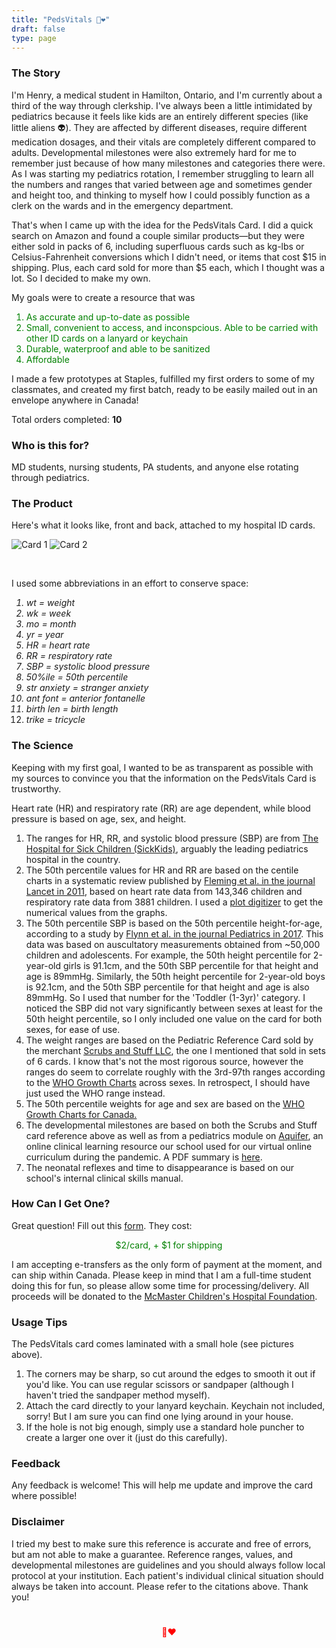 ```yaml
---
title: "PedsVitals 🧸❤️"
draft: false
type: page
---
```



### The Story
I'm Henry, a medical student in Hamilton, Ontario, and I'm currently about a third of the way through clerkship. I've always been a little intimidated by pediatrics because it feels like kids are an entirely different species (like little aliens 👽). They are affected by different diseases, require different medication dosages, and their vitals are completely different compared to adults. Developmental milestones were also extremely hard for me to remember just because of how many milestones and categories there were. As I was starting my pediatrics rotation, I remember struggling to learn all the numbers and ranges that varied between age and sometimes gender and height too, and thinking to myself how I could possibly function as a clerk on the wards and in the emergency department. 

That's when I came up with the idea for the PedsVitals Card. I did a quick search on Amazon and found a couple similar products—but they were either sold in packs of 6, including superfluous cards such as kg-lbs or Celsius-Fahrenheit conversions which I didn't need, or items that cost $15 in shipping. Plus, each card sold for more than $5 each, which I thought was a lot. So I decided to make my own.

My goals were to create a resource that was 

<div style="color:green;"> 

1. As accurate and up-to-date as possible
2. Small, convenient to access, and inconspcious. Able to be carried with other ID cards on a lanyard or keychain
3. Durable, waterproof and able to be sanitized
4. Affordable

</div>

I made a few prototypes at Staples, fulfilled my first orders to some of my classmates, and created my first batch, ready to be easily mailed out in an envelope anywhere in Canada! 

Total orders completed: <strong>10</strong>

### Who is this for?

MD students, nursing students, PA students, and anyone else rotating through pediatrics.


### The Product

Here's what it looks like, front and back, attached to my hospital ID cards.

![Card 1](/img/card1.JPG)
![Card 2](/img/card2.JPG)

<br>

I used some abbreviations in an effort to conserve space:
<i>
1. wt = weight
2. wk = week
3. mo = month
4. yr = year
5. HR = heart rate
6. RR = respiratory rate
7. SBP = systolic blood pressure
8. 50%ile = 50th percentile
9. str anxiety = stranger anxiety
10. ant font = anterior fontanelle
11. birth len = birth length
12. trike = tricycle</i>


### The Science

Keeping with my first goal, I wanted to be as transparent as possible with my sources to convince you that the information on the PedsVitals Card is trustworthy. 

Heart rate (HR) and respiratory rate (RR) are age dependent, while blood pressure is based on age, sex, and height.

1. The ranges for HR, RR, and systolic blood pressure (SBP) are from [The Hospital for Sick Children (SickKids)](http://www.sickkids.ca/Nursing/Education-and-learning/Nursing-Student-Orientation/module-two-clinical-care/vitals/index.html), arguably the leading pediatrics hospital in the country.
2. The 50th percentile values for HR and RR are based on the centile charts in a systematic review published by [Fleming et al. in the journal Lancet in 2011](https://www.thelancet.com/journals/lancet/article/PIIS0140-6736(10)62226-X/fulltext), based on heart rate data from 143,346 children and respiratory rate data from 3881 children. I used a [plot digitizer](https://automeris.io/WebPlotDigitizer/) to get the numerical values from the graphs. 
3. The 50th percentile SBP is based on the 50th percentile height-for-age, according to a study by [Flynn et al. in the journal Pediatrics in 2017](https://pediatrics.aappublications.org/content/140/3/e20171904). This data was based on auscultatory measurements obtained from ~50,000 children and adolescents. For example, the 50th height percentile for 2-year-old girls is 91.1cm, and the 50th SBP percentile for that height and age is 89mmHg. Similarly, the 50th height percentile for 2-year-old boys is 92.1cm, and the 50th SBP percentile for that height and age is also 89mmHg. So I used that number for the 'Toddler (1-3yr)' category. I noticed the SBP did not vary significantly between sexes at least for the 50th height percentile, so I only included one value on the card for both sexes, for ease of use.
4. The weight ranges are based on the Pediatric Reference Card sold by the merchant [Scrubs and Stuff LLC](https://www.amazon.ca/Mini-Pediatric-Vertical-Badge-Cards/dp/B00JGBR8CW/ref=sr_1_9?dchild=1&keywords=pediatric+vitals&qid=1593978782&sr=8-9), the one I mentioned that sold in sets of 6 cards. I know that's not the most rigorous source, however the ranges do seem to correlate roughly with the 3rd-97th ranges according to the [WHO Growth Charts](https://www.dietitians.ca/Advocacy/Interprofessional-Collaborations-(1)/WHO-Growth-Charts/WHO-Growth-Charts-Set-2) across sexes. In retrospect, I should have just used the WHO range instead.
5. The 50th percentile weights for age and sex are based on the [WHO Growth Charts for Canada.](https://www.dietitians.ca/Advocacy/Interprofessional-Collaborations-(1)/WHO-Growth-Charts/WHO-Growth-Charts-Set-2)
6. The developmental milestones are based on both the Scrubs and Stuff card reference above as well as from a pediatrics module on [Aquifer](https://aquifer.org/), an online clinical learning resource our school used for our virtual online curriculum during the pandemic. A PDF summary is [here](/img/aquiferpdf.pdf). 
7. The neonatal reflexes and time to disappearance is based on our school's internal clinical skills manual. 

### How Can I Get One?

Great question! Fill out this [form](https://forms.gle/6mMzMqFHV6vNnGFf6). They cost: <div style="color:green; text-align: center;">  $2/card, + $1 for shipping</div> 

I am accepting e-transfers as the only form of payment at the moment, and can ship within Canada. Please keep in mind that I am a full-time student doing this for fun, so please allow some time for processing/delivery. All proceeds will be donated to the [McMaster Children's Hospital Foundation](https://hamiltonhealth.ca/mchf-main/).

### Usage Tips

The PedsVitals card comes laminated with a small hole (see pictures above).

1. The corners may be sharp, so cut around the edges to smooth it out if you'd like. You can use regular scissors or sandpaper (although I haven't tried the sandpaper method myself).
2. Attach the card directly to your lanyard keychain. Keychain not included, sorry! But I am sure you can find one lying around in your house. 
3. If the hole is not big enough, simply use a standard hole puncher to create a larger one over it (just do this carefully).

### Feedback

Any feedback is welcome! This will help me update and improve the card where possible!

### Disclaimer

I tried my best to make sure this reference is accurate and free of errors, but am not able to make a guarantee. Reference ranges, values, and developmental milestones are guidelines and you should always follow local protocol at your institution. Each patient's individual clinical situation should always be taken into account. Please refer to the citations above. Thank you!

<div style="color:red; text-align: center; padding: 5%;"> 🧸❤️ </div>







